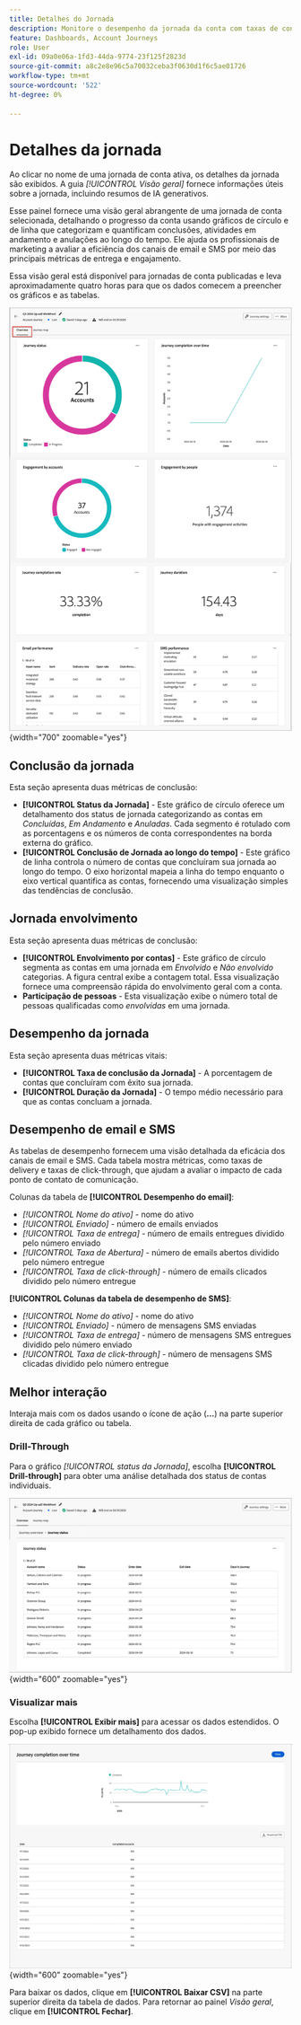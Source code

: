 ```yaml
---
title: Detalhes do Jornada
description: Monitore o desempenho da jornada da conta com taxas de conclusão, métricas de envolvimento, análise de email/SMS e insights de IA no Journey Optimizer B2B edition.
feature: Dashboards, Account Journeys
role: User
exl-id: 09a0e06a-1fd3-44da-9774-23f125f2823d
source-git-commit: a8c2e8e96c5a70032ceba3f0630d1f6c5ae01726
workflow-type: tm+mt
source-wordcount: '522'
ht-degree: 0%

---
```


# Detalhes da jornada

Ao clicar no nome de uma jornada de conta ativa, os detalhes da jornada são exibidos. A guia _[!UICONTROL Visão geral]_ fornece informações úteis sobre a jornada, incluindo resumos de IA generativos.

Esse painel fornece uma visão geral abrangente de uma jornada de conta selecionada, detalhando o progresso da conta usando gráficos de círculo e de linha que categorizam e quantificam conclusões, atividades em andamento e anulações ao longo do tempo. Ele ajuda os profissionais de marketing a avaliar a eficiência dos canais de email e SMS por meio das principais métricas de entrega e engajamento.

Essa visão geral está disponível para jornadas de conta publicadas e leva aproximadamente quatro horas para que os dados comecem a preencher os gráficos e as tabelas.

![Acessar os detalhes da jornada ativa](./assets/journey-detail-overview.png){width="700" zoomable="yes"}

## Conclusão da jornada

Esta seção apresenta duas métricas de conclusão:

* **[!UICONTROL Status da Jornada]** - Este gráfico de círculo oferece um detalhamento dos status de jornada categorizando as contas em _Concluídas_, _Em Andamento_ e _Anuladas_. Cada segmento é rotulado com as porcentagens e os números de conta correspondentes na borda externa do gráfico.
* **[!UICONTROL Conclusão de Jornada ao longo do tempo]** - Este gráfico de linha controla o número de contas que concluíram sua jornada ao longo do tempo. O eixo horizontal mapeia a linha do tempo enquanto o eixo vertical quantifica as contas, fornecendo uma visualização simples das tendências de conclusão.

## Jornada envolvimento

Esta seção apresenta duas métricas de conclusão:

* **[!UICONTROL Envolvimento por contas]** - Este gráfico de círculo segmenta as contas em uma jornada em _Envolvido_ e _Não envolvido_ categorias. A figura central exibe a contagem total. Essa visualização fornece uma compreensão rápida do envolvimento geral com a conta.
* **Participação de pessoas** - Esta visualização exibe o número total de pessoas qualificadas como _envolvidas_ em uma jornada.

## Desempenho da jornada

Esta seção apresenta duas métricas vitais:

* **[!UICONTROL Taxa de conclusão da Jornada]** - A porcentagem de contas que concluíram com êxito sua jornada.
* **[!UICONTROL Duração da Jornada]** - O tempo médio necessário para que as contas concluam a jornada.

## Desempenho de email e SMS

As tabelas de desempenho fornecem uma visão detalhada da eficácia dos canais de email e SMS. Cada tabela mostra métricas, como taxas de delivery e taxas de click-through, que ajudam a avaliar o impacto de cada ponto de contato de comunicação.

Colunas da tabela de **[!UICONTROL Desempenho do email]**:

* _[!UICONTROL Nome do ativo]_ - nome do ativo
* _[!UICONTROL Enviado]_ - número de emails enviados
* _[!UICONTROL Taxa de entrega]_ - número de emails entregues dividido pelo número enviado
* _[!UICONTROL Taxa de Abertura]_ - número de emails abertos dividido pelo número entregue
* _[!UICONTROL Taxa de click-through]_ - número de emails clicados dividido pelo número entregue

**[!UICONTROL Colunas da tabela de desempenho de SMS]**:

* _[!UICONTROL Nome do ativo]_ - nome do ativo
* _[!UICONTROL Enviado]_ - número de mensagens SMS enviadas
* _[!UICONTROL Taxa de entrega]_ - número de mensagens SMS entregues dividido pelo número enviado
* _[!UICONTROL Taxa de click-through]_ - número de mensagens SMS clicadas dividido pelo número entregue
<!-- 
To generate a shareable PDF of your current view, click **[!UICONTROL Export]** at the top right of the page. -->

## Melhor interação

Interaja mais com os dados usando o ícone de ação (**...**) na parte superior direita de cada gráfico ou tabela.

### Drill-Through

Para o gráfico _[!UICONTROL status da Jornada]_, escolha **[!UICONTROL Drill-through]** para obter uma análise detalhada dos status de contas individuais.

![O drill-through para os dados de gráfico](./assets/journey-status-drill-through.png){width="600" zoomable="yes"}
<!--
The applied global filters are carried over to the view and displayed at the top. Click the _Filter_ icon at the top left to filter the data display by journey.-->

### Visualizar mais

Escolha **[!UICONTROL Exibir mais]** para acessar os dados estendidos. O pop-up exibido fornece um detalhamento dos dados.

![Exibir dados estendidos](./assets/journey-completion-over-time-view-more.png){width="600" zoomable="yes"}

Para baixar os dados, clique em **[!UICONTROL Baixar CSV]** na parte superior direita da tabela de dados. Para retornar ao painel _Visão geral_, clique em **[!UICONTROL Fechar]**.
